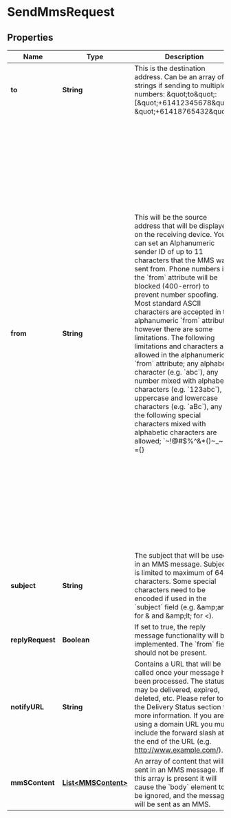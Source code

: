 

# SendMmsRequest

## Properties

Name | Type | Description | Notes
------------ | ------------- | ------------- | -------------
**to** | **String** | This is the destination address. Can be an array of strings if sending to multiple numbers: \&quot;to\&quot;:[\&quot;+61412345678\&quot;, \&quot;+61418765432\&quot;]  | 
**from** | **String** | This will be the source address that will be displayed on the receiving device. You can set an Alphanumeric sender ID of up to 11 characters that the MMS was sent from. Phone numbers in the &#x60;from&#x60; attribute will be blocked (400-error) to prevent number spoofing.  Most standard ASCII characters are accepted in the alphanumeric &#x60;from&#x60; attribute, however there are some limitations. The following limitations and characters are allowed in the alphanumeric &#x60;from&#x60; attribute; any alphabetic character (e.g. &#x60;abc&#x60;), any number mixed with alphabetic characters (e.g. &#x60;123abc&#x60;), uppercase and lowercase characters (e.g. &#x60;aBc&#x60;), any of the following special characters mixed with alphabetic characters are allowed; &#x60;~!@#$%^&amp;*()~_~+-&#x3D;{}|[];&#39;?,./&#x60; (e.g. &#x60;abc~!@&#x60;), any combination of lowercase, uppercase, numeric or allowed special characters (e.g. &#x60;abc@#123DE&#x60;). All other characters, including spaces and extended ASCII characters, are not allowed (e.g. &#x60;&lt;&gt;:\&quot;\\&#x60;).  If attribute is not present, the service will use the mobile number associated with the application (in E.164 format).  If &#x60;replyRequest&#x60; is set to true, this field should not be present.  This feature is only available on Telstra Account paid plans, not through Free Trials or credit card paid plans.   *Please note:*  *- Alphanumeric sender ID works for domestic, i.e. Australian, destinations only.*  *- When Alphanumeric sender ID is used in sending MMS, Delivery Reports will NOT be returned.*  |  [optional]
**subject** | **String** | The subject that will be used in an MMS message. Subject is limited to maximum of 64 characters.  Some special characters need to be encoded if used in the &#x60;subject&#x60; field (e.g. &amp;amp;amp; for &amp; and &amp;amp;lt; for &lt;).  |  [optional]
**replyRequest** | **Boolean** | If set to true, the reply message functionality will be implemented. The &#x60;from&#x60; field should not be present.  |  [optional]
**notifyURL** | **String** | Contains a URL that will be called once your message has been processed. The status may be delivered, expired, deleted, etc. Please refer to the Delivery Status section for more information.  If you are using a domain URL you must include the forward slash at the end of the URL (e.g. http://www.example.com/).  |  [optional]
**mmSContent** | [**List&lt;MMSContent&gt;**](MMSContent.md) | An array of content that will be sent in an MMS message. If this array is present it will cause the &#x60;body&#x60; element to be ignored, and the message will be sent as an MMS.  | 



